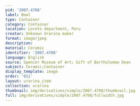 ```yaml
---
pid: '2007.4708'
label: Bowl
type: Container
category: Container
location: Loreto department, Peru
creator: Unknown Urarina maker
format: image/jpeg
description:
material: Ceramic
identifier: '2007.4708'
language: English
source: Spencer Museum of Art; Gift of Bartholomew Dean
subject: Ceramic;Container
display_template: image
order: '011'
layout: urarina_item
collection: urarina
thumbnail: img/derivatives/simple/2007.4708/thumbnail.jpg
full: img/derivatives/simple/2007.4708/fullwidth.jpg
---
```

